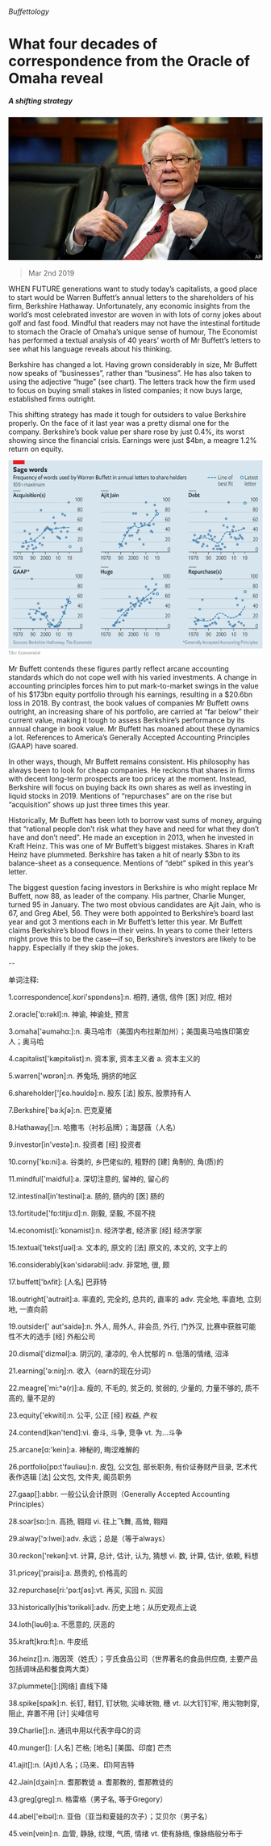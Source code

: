 ###### Buffettology

# What four decades of correspondence from the Oracle of Omaha reveal 

##### A shifting strategy 

![image](images/20190302_wbp503.jpg) 

> Mar 2nd 2019 

WHEN FUTURE generations want to study today’s capitalists, a good place to start would be Warren Buffett’s annual letters to the shareholders of his firm, Berkshire Hathaway. Unfortunately, any economic insights from the world’s most celebrated investor are woven in with lots of corny jokes about golf and fast food. Mindful that readers may not have the intestinal fortitude to stomach the Oracle of Omaha’s unique sense of humour, The Economist has performed a textual analysis of 40 years’ worth of Mr Buffett’s letters to see what his language reveals about his thinking. 

Berkshire has changed a lot. Having grown considerably in size, Mr Buffett now speaks of “businesses”, rather than “business”. He has also taken to using the adjective “huge” (see chart). The letters track how the firm used to focus on buying small stakes in listed companies; it now buys large, established firms outright. 

This shifting strategy has made it tough for outsiders to value Berkshire properly. On the face of it last year was a pretty dismal one for the company. Berkshire’s book value per share rose by just 0.4%, its worst showing since the financial crisis. Earnings were just $4bn, a meagre 1.2% return on equity. 

![image](images/20190302_WBC452.png) 

Mr Buffett contends these figures partly reflect arcane accounting standards which do not cope well with his varied investments. A change in accounting principles forces him to put mark-to-market swings in the value of his $173bn equity portfolio through his earnings, resulting in a $20.6bn loss in 2018. By contrast, the book values of companies Mr Buffett owns outright, an increasing share of his portfolio, are carried at “far below” their current value, making it tough to assess Berkshire’s performance by its annual change in book value. Mr Buffett has moaned about these dynamics a lot. References to America’s Generally Accepted Accounting Principles (GAAP) have soared. 

In other ways, though, Mr Buffett remains consistent. His philosophy has always been to look for cheap companies. He reckons that shares in firms with decent long-term prospects are too pricey at the moment. Instead, Berkshire will focus on buying back its own shares as well as investing in liquid stocks in 2019. Mentions of “repurchases” are on the rise but “acquisition” shows up just three times this year. 

Historically, Mr Buffett has been loth to borrow vast sums of money, arguing that “rational people don’t risk what they have and need for what they don’t have and don’t need”. He made an exception in 2013, when he invested in Kraft Heinz. This was one of Mr Buffett’s biggest mistakes. Shares in Kraft Heinz have plummeted. Berkshire has taken a hit of nearly $3bn to its balance-sheet as a consequence. Mentions of “debt” spiked in this year’s letter. 

The biggest question facing investors in Berkshire is who might replace Mr Buffett, now 88, as leader of the company. His partner, Charlie Munger, turned 95 in January. The two most obvious candidates are Ajit Jain, who is 67, and Greg Abel, 56. They were both appointed to Berkshire’s board last year and got 3 mentions each in Mr Buffett’s letter this year. Mr Buffett claims Berkshire’s blood flows in their veins. In years to come their letters might prove this to be the case—if so, Berkshire’s investors are likely to be happy. Especially if they skip the jokes. 

-- 

 单词注释:

1.correspondence[.kɒri'spɒndәns]:n. 相符, 通信, 信件 [医] 对应, 相对 

2.oracle['ɒ:rәkl]:n. 神谕, 神谕处, 预言 

3.omaha['әumәhɑ:]:n. 奥马哈市（美国内布拉斯加州）；美国奥马哈族印第安人；奥马哈 

4.capitalist['kæpitәlist]:n. 资本家, 资本主义者 a. 资本主义的 

5.warren['wɒrәn]:n. 养兔场, 拥挤的地区 

6.shareholder['ʃєә.hәuldә]:n. 股东 [法] 股东, 股票持有人 

7.Berkshire['bә:kʃә]:n. 巴克夏猪 

8.Hathaway[]:n. 哈撒韦（衬衫品牌）；海瑟薇（人名） 

9.investor[in'vestә]:n. 投资者 [经] 投资者 

10.corny['kɒ:ni]:a. 谷类的, 乡巴佬似的, 粗野的 [建] 角制的, 角(质)的 

11.mindful['maidful]:a. 深切注意的, 留神的, 留心的 

12.intestinal[in'testinәl]:a. 肠的, 肠内的 [医] 肠的 

13.fortitude['fɒ:titju:d]:n. 刚毅, 坚毅, 不屈不挠 

14.economist[i:'kɒnәmist]:n. 经济学者, 经济家 [经] 经济学家 

15.textual['tekstʃuәl]:a. 文本的, 原文的 [法] 原文的, 本文的, 文字上的 

16.considerably[kәn'sidәrәbli]:adv. 非常地, 很, 颇 

17.buffett['bʌfit]: [人名] 巴菲特 

18.outright['autrait]:a. 率直的, 完全的, 总共的, 直率的 adv. 完全地, 率直地, 立刻地, 一直向前 

19.outsider[' aut'saidә]:n. 外人, 局外人, 非会员, 外行, 门外汉, 比赛中获胜可能性不大的选手 [经] 外船公司 

20.dismal['dizmәl]:a. 阴沉的, 凄凉的, 令人忧郁的 n. 低落的情绪, 沼泽 

21.earning['ә:niŋ]:n. 收入（earn的现在分词） 

22.meagre['mi:^ә(r)]:a. 瘦的, 不毛的, 贫乏的, 贫弱的, 少量的, 力量不够的, 质不高的, 量不足的 

23.equity['ekwiti]:n. 公平, 公正 [经] 权益, 产权 

24.contend[kәn'tend]:vi. 奋斗, 斗争, 竞争 vt. 为...斗争 

25.arcane[ɑ:'kein]:a. 神秘的, 晦涩难解的 

26.portfolio[pɒ:t'fәuliәu]:n. 皮包, 公文包, 部长职务, 有价证券财产目录, 艺术代表作选辑 [法] 公文包, 文件夹, 阁员职务 

27.gaap[]:abbr. 一般公认会计原则（Generally Accepted Accounting Principles） 

28.soar[sɒ:]:n. 高扬, 翱翔 vi. 往上飞舞, 高耸, 翱翔 

29.alway['ɔ:lwei]:adv. 永远；总是（等于always） 

30.reckon['rekәn]:vt. 计算, 总计, 估计, 认为, 猜想 vi. 数, 计算, 估计, 依赖, 料想 

31.pricey['praisi]:a. 昂贵的, 价格高的 

32.repurchase[ri:'pә:tʃәs]:vt. 再买, 买回 n. 买回 

33.historically[his'tɔrikәli]:adv. 历史上地；从历史观点上说 

34.loth[lәuθ]:a. 不愿意的, 厌恶的 

35.kraft[krɑ:ft]:n. 牛皮纸 

36.heinz[]:n. 海因茨（姓氏）；亨氏食品公司（世界著名的食品供应商, 主要产品包括调味品和餐食两大类） 

37.plummete[]:[网络] 直线下降 

38.spike[spaik]:n. 长钉, 鞋钉, 钉状物, 尖峰状物, 穗 vt. 以大钉钉牢, 用尖物刺穿, 阻止, 弃置不用 [计] 尖峰信号 

39.Charlie[]:n. 通讯中用以代表字母C的词 

40.munger[]: [人名] 芒格; [地名] [美国、印度] 芒杰 

41.ajit[]:n. (Ajit)人名；(马来、印)阿吉特 

42.Jain[dʒain]:n. 耆那教徒 a. 耆那教的, 耆那教徒的 

43.greg[greg]:n. 格雷格（男子名, 等于Gregory） 

44.abel['eibәl]:n. 亚伯（亚当和夏娃的次子）；艾贝尔（男子名） 

45.vein[vein]:n. 血管, 静脉, 纹理, 气质, 情绪 vt. 使有脉络, 像脉络般分布于 

